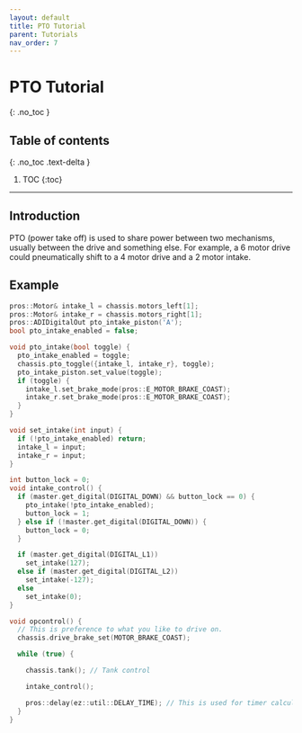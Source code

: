 ```yaml
---
layout: default
title: PTO Tutorial
parent: Tutorials
nav_order: 7
---
```



# **PTO Tutorial**
{: .no_toc }

## Table of contents
{: .no_toc .text-delta }

1. TOC
{:toc}


---

## Introduction  
PTO (power take off) is used to share power between two mechanisms, usually between the drive and something else.  For example, a 6 motor drive could pneumatically shift to a 4 motor drive and a 2 motor intake.  

## Example  
```cpp
pros::Motor& intake_l = chassis.motors_left[1];
pros::Motor& intake_r = chassis.motors_right[1];
pros::ADIDigitalOut pto_intake_piston('A');
bool pto_intake_enabled = false;

void pto_intake(bool toggle) {
  pto_intake_enabled = toggle;
  chassis.pto_toggle({intake_l, intake_r}, toggle);
  pto_intake_piston.set_value(toggle);
  if (toggle) {
    intake_l.set_brake_mode(pros::E_MOTOR_BRAKE_COAST);
    intake_r.set_brake_mode(pros::E_MOTOR_BRAKE_COAST);
  }
}

void set_intake(int input) {
  if (!pto_intake_enabled) return;
  intake_l = input;
  intake_r = input;
}

int button_lock = 0;
void intake_control() {
  if (master.get_digital(DIGITAL_DOWN) && button_lock == 0) {
    pto_intake(!pto_intake_enabled);
    button_lock = 1;
  } else if (!master.get_digital(DIGITAL_DOWN)) {
    button_lock = 0;
  }

  if (master.get_digital(DIGITAL_L1))
    set_intake(127);
  else if (master.get_digital(DIGITAL_L2))
    set_intake(-127);
  else
    set_intake(0);
}

void opcontrol() {
  // This is preference to what you like to drive on.
  chassis.drive_brake_set(MOTOR_BRAKE_COAST);

  while (true) {

    chassis.tank(); // Tank control

    intake_control();

    pros::delay(ez::util::DELAY_TIME); // This is used for timer calculations!  Keep this ez::util::DELAY_TIME
  }
}

```